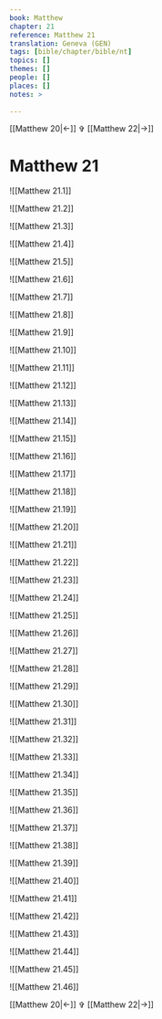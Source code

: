 ```yaml
---
book: Matthew
chapter: 21
reference: Matthew 21
translation: Geneva (GEN)
tags: [bible/chapter/bible/nt]
topics: []
themes: []
people: []
places: []
notes: >
  
---
```


[[Matthew 20|<-]] ✞ [[Matthew 22|->]]

# Matthew 21

![[Matthew 21.1]]

![[Matthew 21.2]]

![[Matthew 21.3]]

![[Matthew 21.4]]

![[Matthew 21.5]]

![[Matthew 21.6]]

![[Matthew 21.7]]

![[Matthew 21.8]]

![[Matthew 21.9]]

![[Matthew 21.10]]

![[Matthew 21.11]]

![[Matthew 21.12]]

![[Matthew 21.13]]

![[Matthew 21.14]]

![[Matthew 21.15]]

![[Matthew 21.16]]

![[Matthew 21.17]]

![[Matthew 21.18]]

![[Matthew 21.19]]

![[Matthew 21.20]]

![[Matthew 21.21]]

![[Matthew 21.22]]

![[Matthew 21.23]]

![[Matthew 21.24]]

![[Matthew 21.25]]

![[Matthew 21.26]]

![[Matthew 21.27]]

![[Matthew 21.28]]

![[Matthew 21.29]]

![[Matthew 21.30]]

![[Matthew 21.31]]

![[Matthew 21.32]]

![[Matthew 21.33]]

![[Matthew 21.34]]

![[Matthew 21.35]]

![[Matthew 21.36]]

![[Matthew 21.37]]

![[Matthew 21.38]]

![[Matthew 21.39]]

![[Matthew 21.40]]

![[Matthew 21.41]]

![[Matthew 21.42]]

![[Matthew 21.43]]

![[Matthew 21.44]]

![[Matthew 21.45]]

![[Matthew 21.46]]

[[Matthew 20|<-]] ✞ [[Matthew 22|->]]
